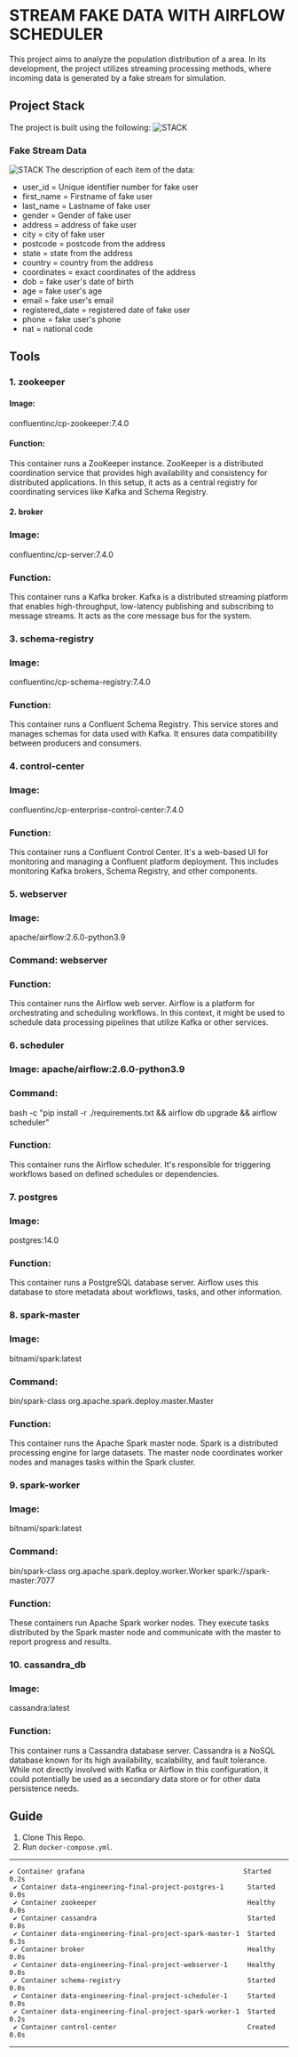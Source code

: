 # STREAM FAKE DATA WITH AIRFLOW SCHEDULER
This project aims to analyze the population distribution of a area. In its development, the project utilizes streaming processing methods, where incoming data is generated by a fake stream for simulation.

## Project Stack
The project is built using the following:
![STACK](assets/stack.jpeg)

### Fake Stream Data
![STACK](assets/data.png)
The description of each item of the data:

- user_id = Unique identifier number for fake user
- first_name = Firstname of fake user
- last_name = Lastname of fake user
- gender = Gender of fake user
- address = address of fake user
- city = city of fake user
- postcode = postcode from the address
- state = state from the address
- country = country from the address
- coordinates = exact coordinates of the address
- dob = fake user's date of birth
- age = fake user's age
- email = fake user's email
- registered_date = registered date of fake user
- phone = fake user's phone
- nat = national code 

## Tools

### 1. zookeeper

#### Image:
confluentinc/cp-zookeeper:7.4.0
#### Function: 
This container runs a ZooKeeper instance. ZooKeeper is a distributed coordination service that provides high availability and consistency for distributed applications. In this setup, it acts as a central registry for coordinating services like Kafka and Schema Registry.
#### 2. broker
### Image: 
confluentinc/cp-server:7.4.0
### Function: 
This container runs a Kafka broker. Kafka is a distributed streaming platform that enables high-throughput, low-latency publishing and subscribing to message streams. It acts as the core message bus for the system.
### 3. schema-registry

### Image:
confluentinc/cp-schema-registry:7.4.0
### Function:
This container runs a Confluent Schema Registry. This service stores and manages schemas for data used with Kafka. It ensures data compatibility between producers and consumers.
### 4. control-center

### Image: 
confluentinc/cp-enterprise-control-center:7.4.0
### Function: 
This container runs a Confluent Control Center. It's a web-based UI for monitoring and managing a Confluent platform deployment. This includes monitoring Kafka brokers, Schema Registry, and other components.
### 5. webserver

### Image:
apache/airflow:2.6.0-python3.9
### Command: webserver
### Function:
This container runs the Airflow web server. Airflow is a platform for orchestrating and scheduling workflows. In this context, it might be used to schedule data processing pipelines that utilize Kafka or other services.
### 6. scheduler

### Image: apache/airflow:2.6.0-python3.9
### Command:
bash -c "pip install -r ./requirements.txt && airflow db upgrade && airflow scheduler"
### Function: 
This container runs the Airflow scheduler. It's responsible for triggering workflows based on defined schedules or dependencies.
### 7. postgres

### Image: 
postgres:14.0
### Function:
This container runs a PostgreSQL database server. Airflow uses this database to store metadata about workflows, tasks, and other information.
### 8. spark-master

### Image:
bitnami/spark:latest
### Command: 
bin/spark-class org.apache.spark.deploy.master.Master
### Function:
This container runs the Apache Spark master node. Spark is a distributed processing engine for large datasets. The master node coordinates worker nodes and manages tasks within the Spark cluster.
### 9. spark-worker

### Image:
bitnami/spark:latest
### Command:
bin/spark-class org.apache.spark.deploy.worker.Worker spark://spark-master:7077
### Function:
These containers run Apache Spark worker nodes. They execute tasks distributed by the Spark master node and communicate with the master to report progress and results.
### 10. cassandra_db

### Image:
cassandra:latest
### Function: 
This container runs a Cassandra database server. Cassandra is a NoSQL database known for its high availability, scalability, and fault tolerance. While not directly involved with Kafka or Airflow in this configuration, it could potentially be used as a secondary data store or for other data persistence needs.

## Guide
1. Clone This Repo.
2. Run `docker-compose.yml`.

---
```
✔ Container grafana                                        Started                                                                                               0.2s 
 ✔ Container data-engineering-final-project-postgres-1      Started                                                                                               0.0s 
 ✔ Container zookeeper                                      Healthy                                                                                               0.0s 
 ✔ Container cassandra                                      Started                                                                                               0.0s 
 ✔ Container data-engineering-final-project-spark-master-1  Started                                                                                               0.3s 
 ✔ Container broker                                         Healthy                                                                                               0.0s 
 ✔ Container data-engineering-final-project-webserver-1     Healthy                                                                                               0.0s 
 ✔ Container schema-registry                                Started                                                                                               0.0s 
 ✔ Container data-engineering-final-project-scheduler-1     Started                                                                                               0.0s 
 ✔ Container data-engineering-final-project-spark-worker-1  Started                                                                                               0.2s 
 ✔ Container control-center                                 Created                                                                                              0.0s   
```

---

